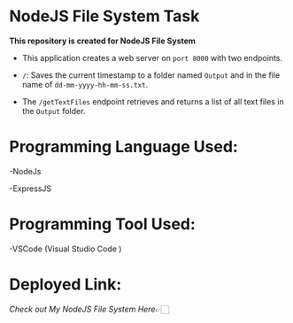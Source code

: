 # NodeJS File System Task

**This repository is created for NodeJS File System**

- This application creates a web server on `port 8000` with two endpoints.

- `/`: Saves the current timestamp to a folder named `Output` and in the file name of `dd-mm-yyyy-hh-mm-ss.txt`.

- The `/getTextFiles` endpoint retrieves and returns a list of all text files in the `Output` folder.


# Programming Language Used:

-NodeJs

-ExpressJS


# Programming Tool Used:

-VSCode (Visual Studio Code )

# Deployed Link:

*Check out My NodeJS File System Here*👉🏻